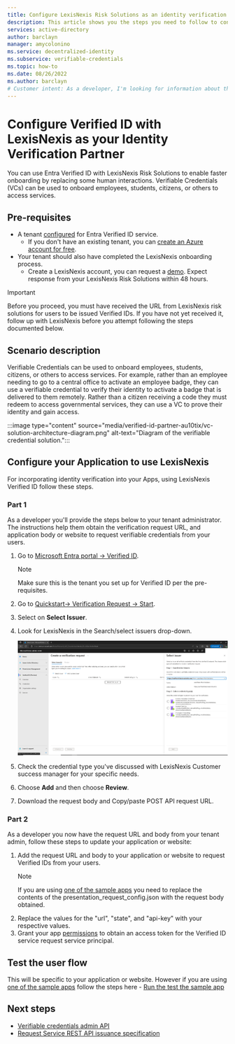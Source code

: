 ```yaml
---
title: Configure LexisNexis Risk Solutions as an identity verification partner using Verified ID
description: This article shows you the steps you need to follow to configure LexisNexis as your identity verification partner
services: active-directory
author: barclayn
manager: amycolonino
ms.service: decentralized-identity
ms.subservice: verifiable-credentials
ms.topic: how-to
ms.date: 08/26/2022
ms.author: barclayn
# Customer intent: As a developer, I'm looking for information about the open standards that are supported by Microsoft Entra Verified ID.
---
```


# Configure Verified ID with LexisNexis as your Identity Verification Partner

You can use Entra Verified ID with LexisNexis Risk Solutions to enable faster onboarding by replacing some human interactions. Verifiable Credentials (VCs) can be used to onboard employees, students, citizens, or others to access services.

## Pre-requisites

- A tenant [configured](verifiable-credentials-configure-tenant.md) for Entra Verified ID service.
    - If you don't have an existing tenant, you can [create an Azure account for free](https://azure.microsoft.com/free/?WT.mc_id=A261C142F).
- Your tenant should also have completed the LexisNexis onboarding process.
    - Create a LexisNexis account, you can request a [demo](https://solutions.risk.lexisnexis.com/did-microsoft). Expect response from your LexisNexis Risk Solutions within 48 hours.

>[!IMPORTANT]
> Before you proceed, you must have received the URL from LexisNexis risk solutions for users to be issued Verified IDs. If you have not yet received it, follow up with LexisNexis before you attempt following the steps documented below.

## Scenario description

Verifiable Credentials can be used to onboard employees, students, citizens, or others to access services. For example, rather than an employee needing to go to a central office to activate an employee badge, they can use a verifiable credential to verify their identity to activate a badge that is delivered to them remotely. Rather than a citizen receiving a code they must redeem to access governmental services, they can use a VC to prove their identity and gain access.


:::image type="content" source="media/verified-id-partner-au10tix/vc-solution-architecture-diagram.png" alt-text="Diagram of the verifiable credential solution.":::

## Configure your Application to use LexisNexis

For incorporating identity verification into your Apps, using LexisNexis Verified ID follow these steps.

### Part 1

As a developer you'll provide the steps below to your tenant administrator. The instructions help them obtain the verification request URL, and application body or website to request verifiable credentials from your users.

1. Go to [Microsoft Entra portal -> Verified ID](https://entra.microsoft.com/#view/Microsoft_AAD_DecentralizedIdentity/ResourceOverviewBlade).
    >[!Note]
    > Make sure this is the tenant you set up for Verified ID per the pre-requisites.
1. Go to [Quickstart-> Verification Request -> Start](https://entra.microsoft.com/#view/Microsoft_AAD_DecentralizedIdentity/QuickStartVerifierBlade).
1. Select on **Select Issuer**.
1. Look for LexisNexis in the Search/select issuers drop-down. 
   
   ![Screenshot of the select issuer section of the portal showing LexisNexis as the choice](media/verified-id-partner-lexisnexis/select-issuer.png)
   
1. Check the credential type you've discussed with LexisNexis Customer success manager for your specific needs.
1. Choose **Add** and then choose **Review**.
1. Download the request body and Copy/paste POST API request URL.

### Part 2

As a developer you now have the request URL and body from your tenant admin, follow these steps to update your application or website:

1. Add the request URL and body to your application or website to request Verified IDs from your users.
   >[!NOTE]
   > If you are using [one of the sample apps](https://aka.ms/vcsample) you need to replace the contents of the presentation_request_config.json with the request body obtained.
1. Replace the values for the "url", "state", and "api-key" with your respective values.
1. Grant your app [permissions](verifiable-credentials-configure-tenant.md#grant-permissions-to-get-access-tokens) to obtain an access token for the Verified ID service request service principal.

## Test the user flow

This will be specific to your application or website. However if you are using [one of the sample apps](https://aka.ms/vcsample) follow the steps here - [Run the test the sample app](https://aka.ms/vcsample)

## Next steps

- [Verifiable credentials admin API](admin-api.md)
- [Request Service REST API issuance specification](issuance-request-api.md)
